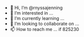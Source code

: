 - 👋 Hi, I’m @rnyssajenning
- 👀 I’m interested in ...
- 🌱 I’m currently learning ...
- 💞️ I’m looking to collaborate on ...
- 📫 How to reach me ...
if 825230
<!---
rnyssajenning/rnyssajenning is a ✨ special ✨ repository because its `README.md` (this file) appears on your GitHub profile.
You can click the Preview link to take a look at your changes.
--->
